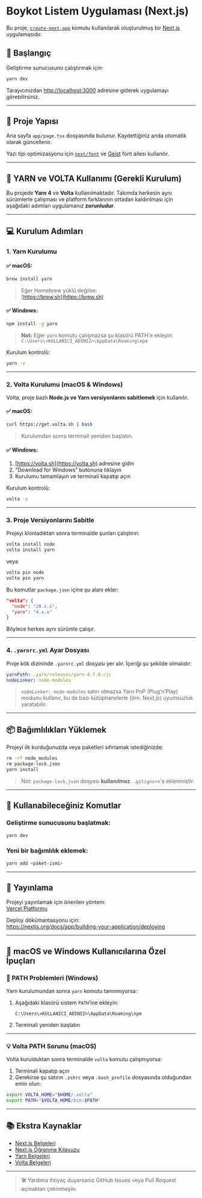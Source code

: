 # Boykot Listem Uygulaması (Next.js)

Bu proje, [`create-next-app`](https://nextjs.org/docs/app/api-reference/cli/create-next-app) komutu kullanılarak oluşturulmuş bir [Next.js](https://nextjs.org) uygulamasıdır.

## 🚀 Başlangıç

Geliştirme sunucusunu çalıştırmak için:

```bash
yarn dev
```

Tarayıcınızdan [http://localhost:3000](http://localhost:3000) adresine giderek uygulamayı görebilirsiniz.

---

## 📁 Proje Yapısı

Ana sayfa `app/page.tsx` dosyasında bulunur. Kaydettiğiniz anda otomatik olarak güncellenir.

Yazı tipi optimizasyonu için [`next/font`](https://nextjs.org/docs/app/building-your-application/optimizing/fonts) ve [Geist](https://vercel.com/font) font ailesi kullanılır.

---

## 🧶 YARN ve VOLTA Kullanımı (Gerekli Kurulum)

Bu projede **Yarn 4** ve **Volta** kullanılmaktadır. Takımda herkesin aynı sürümlerle çalışması ve platform farklarının ortadan kaldırılması için aşağıdaki adımları uygulamanız **zorunludur**.

---

## 💻 Kurulum Adımları

### 1. Yarn Kurulumu

#### ✅ macOS:

```bash
brew install yarn
```

> Eğer Homebrew yüklü değilse:  
> [https://brew.sh](https://brew.sh)

#### ✅ Windows:

```bash
npm install -g yarn
```

> **Not:** Eğer `yarn` komutu çalışmazsa şu klasörü PATH'e ekleyin:  
> `C:\Users\<KULLANICI_ADINIZ>\AppData\Roaming\npm`

Kurulum kontrolü:

```bash
yarn -v
```

---

### 2. Volta Kurulumu (macOS & Windows)

Volta, proje bazlı **Node.js ve Yarn versiyonlarını sabitlemek** için kullanılır.

#### ✅ macOS:

```bash
curl https://get.volta.sh | bash
```

> Kurulumdan sonra terminali yeniden başlatın.

#### ✅ Windows:

1. [https://volta.sh](https://volta.sh) adresine gidin
2. “Download for Windows” butonuna tıklayın
3. Kurulumu tamamlayın ve terminali kapatıp açın

Kurulum kontrolü:

```bash
volta -v
```

---

### 3. Proje Versiyonlarını Sabitle

Projeyi klonladıktan sonra terminalde şunları çalıştırın:

```bash
volta install node
volta install yarn
```

veya

```bash
volta pin node
volta pin yarn
```

Bu komutlar `package.json` içine şu alanı ekler:

```json
"volta": {
  "node": "20.x.x",
  "yarn": "4.x.x"
}
```

Böylece herkes aynı sürümle çalışır.

---

### 4. `.yarnrc.yml` Ayar Dosyası

Proje kök dizininde `.yarnrc.yml` dosyası yer alır. İçeriği şu şekilde olmalıdır:

```yaml
yarnPath: .yarn/releases/yarn-4.7.0.cjs
nodeLinker: node-modules
```

> `nodeLinker: node-modules` satırı olmazsa Yarn PnP (Plug’n’Play) modunu kullanır, bu da bazı kütüphanelerle (örn. Next.js) uyumsuzluk yaratabilir.

---

## 📦 Bağımlılıkları Yüklemek

Projeyi ilk kurduğunuzda veya paketleri sıfırlamak istediğinizde:

```bash
rm -rf node_modules
rm package-lock.json
yarn install
```

> Not: `package-lock.json` dosyası **kullanılmaz**. `.gitignore`'a eklenmiştir.

---

## 🧪 Kullanabileceğiniz Komutlar

### Geliştirme sunucusunu başlatmak:

```bash
yarn dev
```

### Yeni bir bağımlılık eklemek:

```bash
yarn add <paket-ismi>
```

---

## 🚀 Yayınlama

Projeyi yayınlamak için önerilen yöntem:  
[Vercel Platformu](https://vercel.com/new)

Deploy dökümantasyonu için:  
https://nextjs.org/docs/app/building-your-application/deploying

---

## 🛟 macOS ve Windows Kullanıcılarına Özel İpuçları

### 🔧 PATH Problemleri (Windows)

Yarn kurulumundan sonra `yarn` komutu tanınmıyorsa:

1. Aşağıdaki klasörü sistem `PATH`’ine ekleyin:
   ```
   C:\Users\<KULLANICI_ADINIZ>\AppData\Roaming\npm
   ```

2. Terminali yeniden başlatın

---

### 💡 Volta PATH Sorunu (macOS)

Volta kurulduktan sonra terminalde `volta` komutu çalışmıyorsa:

1. Terminali kapatıp açın
2. Gerekirse şu satırın `.zshrc` veya `.bash_profile` dosyasında olduğundan emin olun:

```bash
export VOLTA_HOME="$HOME/.volta"
export PATH="$VOLTA_HOME/bin:$PATH"
```

---

## 📚 Ekstra Kaynaklar

- [Next.js Belgeleri](https://nextjs.org/docs)
- [Next.js Öğrenme Kılavuzu](https://nextjs.org/learn)
- [Yarn Belgeleri](https://yarnpkg.com/getting-started)
- [Volta Belgeleri](https://docs.volta.sh)

---

> 🛠 Yardıma ihtiyaç duyarsanız GitHub Issues veya Pull Request açmaktan çekinmeyin.
